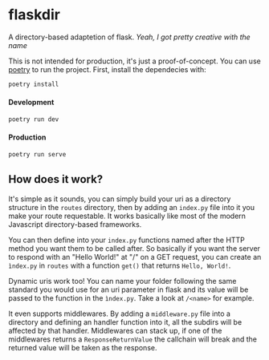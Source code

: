 # flaskdir

A directory-based adaptetion of flask. _Yeah, I got pretty creative with the name_

This is not intended for production, it's just a proof-of-concept. You can use [poetry](https://python-poetry.org/) to run the project. First, install the dependecies with:

```sh
poetry install
```

#### Development

```sh
poetry run dev
```

#### Production

```sh
poetry run serve
```

## How does it work?

It's simple as it sounds, you can simply build your uri as a directory structure in the `routes` directory, then by adding an `index.py` file into it you make your route requestable. It works basically like most of the modern Javascript directory-based frameworks.

You can then define into your `index.py` functions named after the HTTP method you want them to be called after. So basically if you want the server to respond with an "Hello World!" at "/" on a GET request, you can create an `ìndex.py` in `routes` with a function `get()` that returns `Hello, World!`.

Dynamic uris work too! You can name your folder following the same standard you would use for an uri parameter in flask and its value will be passed to the function in the `ìndex.py`. Take a look at `/<name>` for example.

It even supports middlewares. By adding a `middleware.py` file into a directory and defining an handler function into it, all the subdirs will be affected by that handler. Middlewares can stack up, if one of the middlewares returns a `ResponseReturnValue` the callchain will break and the returned value will be taken as the response.
